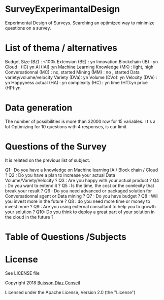 # SurveyExperimantalDesign
Experimental Design of Surveys. Searching an optimized way to minimize questions on a survey.


# List of thema / alternatives
Budget
    Size (BZ) : <100k
    Extension (BE) : yn
Innovation 
    Blockchain (IB) : yn
    Cloud : (IC) yn 
    AI (IAI) :yn
Machine Learning
    Knowledge (MK) : light, high
    Conversationnal (MC) : no, started
    Mining (MM) : no , started
Data variety/volume/velocity
    Variety (DVa): yn
    Volume (DVo): yn
    Velocity (DVe) : yn
Happyness
    actual (HA) : yn
    complexity (HC) : yn 
    time (HT):yn
    price (HP):yn

# Data generation
The number of possibilities is more than 32000 row for 15 variables. I t s a lot 
Optimizing for 10 questions with 4 responses, is our limit.

# Questions of the Survey
It is related on the previous list of subject. 

Q1 : Do you have a knowledge on Machine learning IA / Block chain / Cloud ?
Q2 : Do you have a plan to increase your actual Data Volume/Variety/Velocity ?
Q3 : Are you happy with your actual product ?
Q4 : Do you want to extend it  ?
Q5 : Is the time, the cost or the comlexity that break your result  ?
Q6 : Do you need advanced or packaged solution for Conversationnal agent or Data mining  ?
Q7 : Do you have budget ?
Q8 : Will you invest more in the future ?
Q8 : do you need more time or money to invest more  ?
Q9 : Are you using external consultant to help you to growth your solution  ?
Q10: Do you think to deploy a great part of your solution in the cloud in the future ?

# Table of Questions /Subjects 


# License
See LICENSE file

 Copyright 2018 [Buisson Diaz Conseil](http://www.buissondiaz.com)
 
 Licensed under the Apache License, Version 2.0 (the "License")
